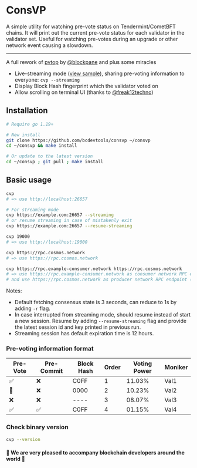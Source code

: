 # ConsVP
A simple utility for watching pre-vote status on Tendermint/CometBFT chains. It will print out the current pre-vote status for each validator in the validator set. Useful for watching pre-votes during an upgrade or other network event causing a slowdown.
___
A full rework of [pvtop](https://github.com/blockpane/pvtop) by [@blockpane](https://github.com/blockpane) and plus some miracles
- Live-streaming mode ([view sample](https://cvp.bcdev.tools/pvtop/sample-chain-1_AAAAAAAAAAAAAAAAAAAAAAAAAAAAAAAAAAAAAAAAAAAAAAAAAAAAAAAAAAAAAAAA)), sharing pre-voting information to everyone: `cvp --streaming`
- Display Block Hash fingerprint which the validator voted on
- Allow scrolling on terminal UI (thanks to [@freak12techno](https://github.com/freak12techno))

## Installation
```bash
# Require go 1.19+

# New install
git clone https://github.com/bcdevtools/consvp ~/consvp
cd ~/consvp && make install

# Or update to the latest version
cd ~/consvp ; git pull ; make install
```

## Basic usage
```bash
cvp
# => use http://localhost:26657

# For streaming mode
cvp https://example.com:26657 --streaming
# or resume streaming in case of mistakenly exit
cvp https://example.com:26657 --resume-streaming
```

```bash
cvp 19000
# => use http://localhost:19000
```

```bash
cvp https://rpc.cosmos.network
# => use https://rpc.cosmos.network
```

```bash
cvp https://rpc.example-consumer.network https://rpc.cosmos.network
# => use https://rpc.example-consumer.network as consumer network RPC endpoint
# and use https://rpc.cosmos.network as producer network RPC endpoint (typically Cosmos Hub)
```

Notes:
- Default fetching consensus state is 3 seconds, can reduce to 1s by adding `-r` flag.
- In case interrupted from streaming mode, should resume instead of start a new session. Resume by adding `--resume-streaming` flag and provide the latest session id and key printed in previous run.
- Streaming session has default expiration time is 12 hours.

### Pre-voting information format
| Pre-Vote | Pre-Commit | Block Hash | Order | Voting Power | Moniker |
|----------|----------------|------------|-------|--------------|---------|
| ✅        | ❌              | C0FF       | 1     | 11.03%       | Val1    |
| 🤷       | ❌              | 0000       | 2     | 10.23%       | Val2    |
| ❌        | ❌              | ----       | 3     | 08.07%       | Val3    |
| ✅        | ✅              | C0FF       | 4     | 01.15%       | Val4    |

### Check binary version
```bash
cvp --version
```

#### 🌟 We are very pleased to accompany blockchain developers around the world 🌟